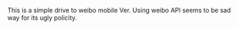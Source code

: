 This is a simple drive to weibo mobile Ver.
Using weibo API seems to be sad way for its ugly policity.
